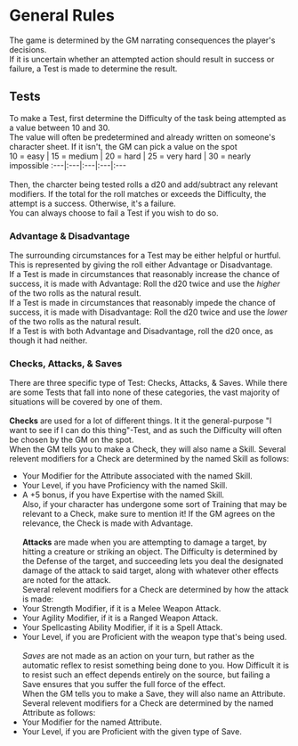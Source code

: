 # General Rules 
The game is determined by the GM narrating consequences the player's decisions. <br>
If it is uncertain whether an attempted action should result in success or failure, a Test is made to determine the result.

## Tests
To make a Test, first determine the Difficulty of the task being attempted as a value between 10 and 30. <br>
The value will often be predetermined and already written on someone's character sheet. If it isn't, the GM can pick a value on the spot <br>
10 = easy | 15 = medium | 20 = hard | 25 = very hard | 30 = nearly impossible
:---|:---|:---|:---|:---
<br><br>
Then, the charcter being tested rolls a d20 and add/subtract any relevant modifiers. If the total for the roll matches or exceeds the Difficulty, the attempt is a success. Otherwise, it's a failure. <br>
You can always choose to fail a Test if you wish to do so.

### Advantage & Disadvantage
The surrounding circumstances for a Test may be either helpful or hurtful. This is represented by giving the roll either Advantage or Disadvantage. <br>
If a Test is made in circumstances that reasonably increase the chance of success, it is made with Advantage: Roll the d20 twice and use the *higher* of the two rolls as the natural result. <br>
If a Test is made in circumstances that reasonably impede the chance of success, it is made with Disadvantage: Roll the d20 twice and use the *lower* of the two rolls as the natural result. <br>
If a Test is with both Advantage and Disadvantage, roll the d20 once, as though it had neither.

### Checks, Attacks, & Saves
There are three specific type of Test: Checks, Attacks, & Saves. While there are some Tests that fall into none of these categories, the vast majority of situations will be covered by one of them.
<br><br>
**Checks** are used for a lot of different things. It it the general-purpose "I want to see if I can do this thing"-Test, and as such the Difficulty will often be chosen by the GM on the spot. <br>
When the GM tells you to make a Check, they will also name a Skill. Several relevent modifiers for a Check are determined by the named Skill as follows:
+ Your Modifier for the Attribute associated with the named Skill.
+ Your Level, if you have Proficiency with the named Skill.
+ A +5 bonus, if you have Expertise with the named Skill. <br>
Also, if your character has undergone some sort of Training that may be relevant to a Check, make sure to mention it! If the GM agrees on the relevance, the Check is made with Advantage.
<br><br>
**Attacks** are made when you are attempting to damage a target, by hitting a creature or striking an object. The Difficulty is determined by the Defense of the target, and succeeding lets you deal the designated damage of the attack to said target, along with whatever other effects are noted for the attack. <br>
Several relevent modifiers for a Check are determined by how the attack is made:
+ Your Strength Modifier, if it is a Melee Weapon Attack.
+ Your Agility Modifier, if it is a Ranged Weapon Attack.
+ Your Spellcasting Ability Modifier, if it is a Spell Attack.
+ Your Level, if you are Proficient with the weapon type that's being used.
<br><br>
*Saves* are not made as an action on your turn, but rather as the automatic reflex to resist something being done to you. How Difficult it is to resist such an effect depends entirely on the source, but failing a Save ensures that you suffer the full force of the effect. <br>
When the GM tells you to make a Save, they will also name an Attribute. Several relevent modifiers for a Check are determined by the named Attribute as follows:
+ Your Modifier for the named Attribute.
+ Your Level, if you are Proficient with the given type of Save.